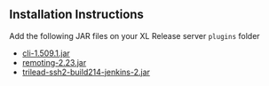## Installation Instructions ##

Add the following JAR files on your XL Release server `plugins` folder

* [cli-1.509.1.jar](http://maven.jenkins-ci.org/content/repositories/releases/org/jenkins-ci/main/cli/1.509.1/cli-1.509.1.jar)
* [remoting-2.23.jar](http://maven.jenkins-ci.org/content/repositories/releases/org/jenkins-ci/main/remoting/2.23/remoting-2.23.jar)
* [trilead-ssh2-build214-jenkins-2.jar](http://maven.jenkins-ci.org/content/repositories/releases/org/jenkins-ci/trilead-ssh2/build214-jenkins-2/trilead-ssh2-build214-jenkins-2.jar)